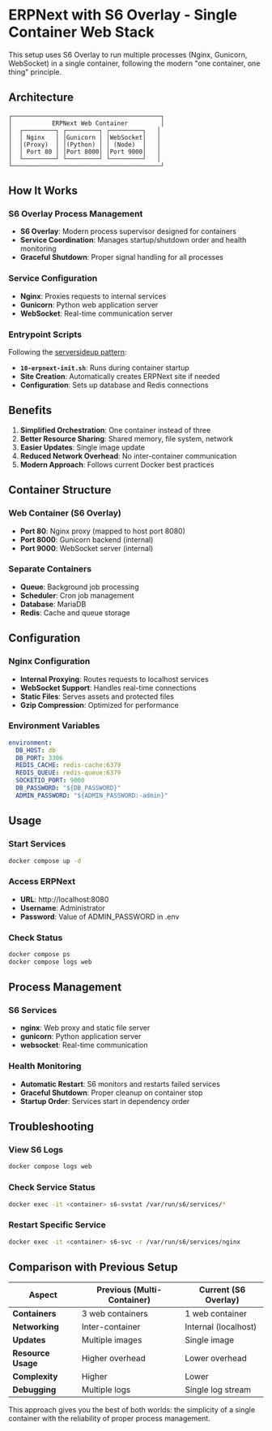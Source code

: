 # ERPNext with S6 Overlay - Single Container Web Stack

This setup uses S6 Overlay to run multiple processes (Nginx, Gunicorn, WebSocket) in a single container, following the modern "one container, one thing" principle.

## Architecture

```
┌─────────────────────────────────────────┐
│           ERPNext Web Container         │
│  ┌─────────┐ ┌─────────┐ ┌─────────┐   │
│  │ Nginx   │ │Gunicorn │ │WebSocket│   │
│  │(Proxy)  │ │(Python) │ │ (Node)  │   │
│  │ Port 80 │ │Port 8000│ │Port 9000│   │
│  └─────────┘ └─────────┘ └─────────┘   │
└─────────────────────────────────────────┘
```

## How It Works

### S6 Overlay Process Management
- **S6 Overlay**: Modern process supervisor designed for containers
- **Service Coordination**: Manages startup/shutdown order and health monitoring
- **Graceful Shutdown**: Proper signal handling for all processes

### Service Configuration
- **Nginx**: Proxies requests to internal services
- **Gunicorn**: Python web application server
- **WebSocket**: Real-time communication server

### Entrypoint Scripts
Following the [serversideup pattern](https://serversideup.net/open-source/docker-php/docs/customizing-the-image/adding-your-own-start-up-scripts):
- **`10-erpnext-init.sh`**: Runs during container startup
- **Site Creation**: Automatically creates ERPNext site if needed
- **Configuration**: Sets up database and Redis connections

## Benefits

1. **Simplified Orchestration**: One container instead of three
2. **Better Resource Sharing**: Shared memory, file system, network
3. **Easier Updates**: Single image update
4. **Reduced Network Overhead**: No inter-container communication
5. **Modern Approach**: Follows current Docker best practices

## Container Structure

### Web Container (S6 Overlay)
- **Port 80**: Nginx proxy (mapped to host port 8080)
- **Port 8000**: Gunicorn backend (internal)
- **Port 9000**: WebSocket server (internal)

### Separate Containers
- **Queue**: Background job processing
- **Scheduler**: Cron job management
- **Database**: MariaDB
- **Redis**: Cache and queue storage

## Configuration

### Nginx Configuration
- **Internal Proxying**: Routes requests to localhost services
- **WebSocket Support**: Handles real-time connections
- **Static Files**: Serves assets and protected files
- **Gzip Compression**: Optimized for performance

### Environment Variables
```yaml
environment:
  DB_HOST: db
  DB_PORT: 3306
  REDIS_CACHE: redis-cache:6379
  REDIS_QUEUE: redis-queue:6379
  SOCKETIO_PORT: 9000
  DB_PASSWORD: "${DB_PASSWORD}"
  ADMIN_PASSWORD: "${ADMIN_PASSWORD:-admin}"
```

## Usage

### Start Services
```bash
docker compose up -d
```

### Access ERPNext
- **URL**: http://localhost:8080
- **Username**: Administrator
- **Password**: Value of ADMIN_PASSWORD in .env

### Check Status
```bash
docker compose ps
docker compose logs web
```

## Process Management

### S6 Services
- **nginx**: Web proxy and static file server
- **gunicorn**: Python application server
- **websocket**: Real-time communication

### Health Monitoring
- **Automatic Restart**: S6 monitors and restarts failed services
- **Graceful Shutdown**: Proper cleanup on container stop
- **Startup Order**: Services start in dependency order

## Troubleshooting

### View S6 Logs
```bash
docker compose logs web
```

### Check Service Status
```bash
docker exec -it <container> s6-svstat /var/run/s6/services/*
```

### Restart Specific Service
```bash
docker exec -it <container> s6-svc -r /var/run/s6/services/nginx
```

## Comparison with Previous Setup

| Aspect | Previous (Multi-Container) | Current (S6 Overlay) |
|--------|----------------------------|----------------------|
| **Containers** | 3 web containers | 1 web container |
| **Networking** | Inter-container | Internal (localhost) |
| **Updates** | Multiple images | Single image |
| **Resource Usage** | Higher overhead | Lower overhead |
| **Complexity** | Higher | Lower |
| **Debugging** | Multiple logs | Single log stream |

This approach gives you the best of both worlds: the simplicity of a single container with the reliability of proper process management.

